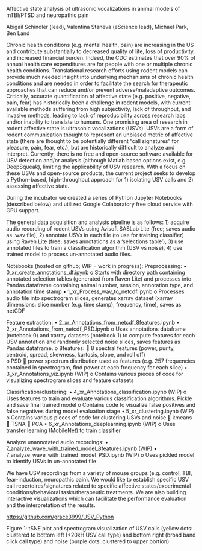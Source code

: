 Affective state analysis of ultrasonic vocalizations in animal models of mTBI/PTSD and neuropathic pain

Abigail Schindler (lead), Valentina Staneva (eScience lead), Michael Park, Ben Land

Chronic health conditions (e.g. mental health, pain) are increasing in the US and contribute substantially to decreased quality of life, loss of productivity, and increased financial burden. Indeed, the CDC estimates that over 90% of annual health care expenditures are for people with one or multiple chronic health conditions. Translational research efforts using rodent models can provide much needed insight into underlying mechanisms of chronic health conditions and are needed in order to facilitate the search for therapeutic approaches that can reduce and/or prevent adverse/maladaptive outcomes. 
Critically, accurate quantification of affective state (e.g. positive, negative, pain, fear) has historically been a challenge in rodent models, with current available methods suffering from high subjectivity, lack of throughput, and invasive methods, leading to lack of reproducibility across research labs and/or inability to translate to humans. One promising area of research in rodent affective state is ultrasonic vocalizations (USVs). USVs are a form of rodent communication thought to represent an unbiased metric of affective state (there are thought to be potentially different “call signatures” for pleasure, pain, fear, etc.), but are historically difficult to analyze and interpret. Currently, there is no free and open-source software available for USV detection and/or analysis (although Matlab based options exist, e.g. DeepSqueak), limiting the applicability of USV research. With a focus on these USVs and open-source products, the current project seeks to develop a Python-based, high-throughput approach for 1) isolating USV calls and 2) assessing affective state. 

During the incubator we created a series of Python Jupyter Notebooks (described below) and utilized Google Colaboratory free cloud service with GPU support. 

The general data acquisition and analysis pipeline is as follows: 1) acquire audio recording of rodent USVs using Avisoft SASLab Lite (free; saves audio as .wav file), 2) annotate USVs in each file (to use for training classifier) using Raven Lite (free; saves annotations as a ‘selections table’), 3) use annotated files to train a classification algorithm (USV vs noise), 4) use trained model to process un-annotated audio files.


Notebooks (hosted on github; WIP = work in progress):
Preprocessing:
•	0_xr_create_annotations_df.ipynb
o	Starts with directory path containing annotated selection tables (generated from Raven Lite) and processes into Pandas dataframe containing animal number, session, annotation type, and annotation time stamp
•	1_xr_Process_wav_to_netcdf.ipynb
o	Processes audio file into spectrogram slices, generates xarray dataset (xarray dimensions: slice number (e.g. time stamp), frequency, time), saves as netCDF

Feature extraction:
•	2_xr_Annotations_from_netcdf_8features.ipynb
•	2_xr_Annotations_from_netcdf_PSD.ipynb
o	Uses annotations dataframe (notebook 0) and xarray datasets (notebook 1) to compute features for each USV annotation and randomly selected noise slices, saves features as Pandas dataframe.
o	8features:
	8 spectral features (power, purity, centroid, spread, skewness, kurtosis, slope, and roll off)	
o	PSD
	power spectrum distribution used as features (e.g. 257 frequencies contained in spectrogram, find power at each frequency for each slice)
•	3_xr_Annotations_viz.ipynb (WIP)
o	Contains various pieces of code for visualizing spectrogram slices and feature datasets

Classification/clustering:
•	4_xr_Annotations_classification.ipynb (WIP)
o	Uses features to train and evaluate various classification algorithms. Pickle and save final trained model 
o	Contains code to visualize false positives and false negatives during model evaluation stage
•	5_xr_clustering.ipynb (WIP)
o	Contains various pieces of code for clustering USVs and noise 
	kmeans
	TSNA
	PCA
•	6_xr_Annotations_deeplearning.ipynb (WIP)
o	Uses transfer learning (MobileNet) to train classifier

Analyze unannotated audio recordings:
•	7_analyze_wave_with_trained_model_8features.ipynb (WIP)
•	7_analyze_wave_with_trained_model_PSD.ipynb (WIP)
o	Uses pickled model to identify USVs in un-annotated file


We have USV recordings from a variety of mouse groups (e.g. control, TBI, fear-induction, neuropathic pain). We would like to establish specific USV call repertoires/signatures related to specific affective states/experimental conditions/behavioral tasks/therapeutic treatments. We are also building interactive visualizations which can facilitate the performance evaluation and the interpretation of the results. 

https://github.com/grace3999/USV_Python

Figure 1: tSNE plot and spectrogram visualization of USV calls (yellow dots: clustered to bottom left (<20kH USV call type) and bottom right (broad band click call type) and noise (purple dots: clustered to upper portion)



